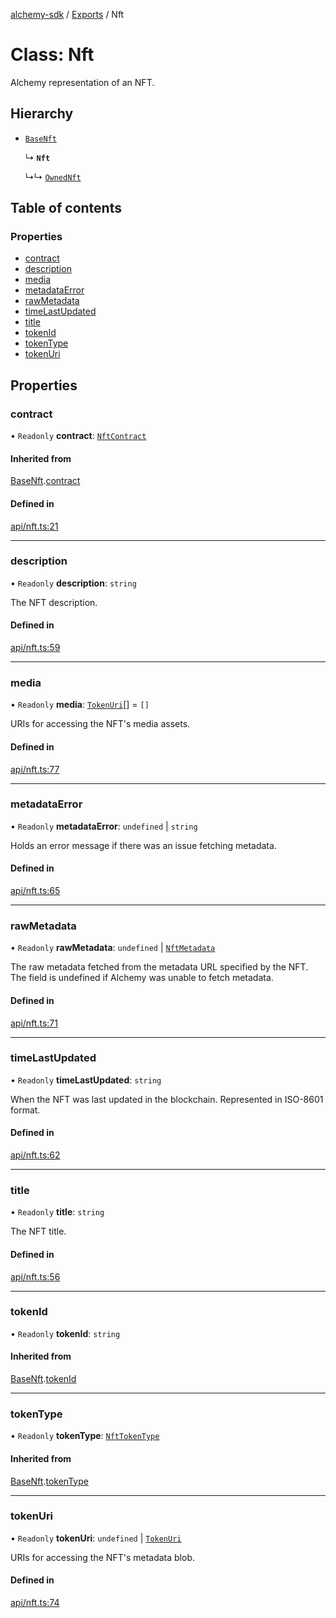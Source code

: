 [alchemy-sdk](../README.md) / [Exports](../modules.md) / Nft

# Class: Nft

Alchemy representation of an NFT.

## Hierarchy

- [`BaseNft`](BaseNft.md)

  ↳ **`Nft`**

  ↳↳ [`OwnedNft`](../interfaces/OwnedNft.md)

## Table of contents

### Properties

- [contract](Nft.md#contract)
- [description](Nft.md#description)
- [media](Nft.md#media)
- [metadataError](Nft.md#metadataerror)
- [rawMetadata](Nft.md#rawmetadata)
- [timeLastUpdated](Nft.md#timelastupdated)
- [title](Nft.md#title)
- [tokenId](Nft.md#tokenid)
- [tokenType](Nft.md#tokentype)
- [tokenUri](Nft.md#tokenuri)

## Properties

### contract

• `Readonly` **contract**: [`NftContract`](../interfaces/NftContract.md)

#### Inherited from

[BaseNft](BaseNft.md).[contract](BaseNft.md#contract)

#### Defined in

[api/nft.ts:21](https://github.com/alchemyplatform/alchemy-sdk-js/blob/9f71253/src/api/nft.ts#L21)

___

### description

• `Readonly` **description**: `string`

The NFT description.

#### Defined in

[api/nft.ts:59](https://github.com/alchemyplatform/alchemy-sdk-js/blob/9f71253/src/api/nft.ts#L59)

___

### media

• `Readonly` **media**: [`TokenUri`](../interfaces/TokenUri.md)[] = `[]`

URIs for accessing the NFT's media assets.

#### Defined in

[api/nft.ts:77](https://github.com/alchemyplatform/alchemy-sdk-js/blob/9f71253/src/api/nft.ts#L77)

___

### metadataError

• `Readonly` **metadataError**: `undefined` \| `string`

Holds an error message if there was an issue fetching metadata.

#### Defined in

[api/nft.ts:65](https://github.com/alchemyplatform/alchemy-sdk-js/blob/9f71253/src/api/nft.ts#L65)

___

### rawMetadata

• `Readonly` **rawMetadata**: `undefined` \| [`NftMetadata`](../interfaces/NftMetadata.md)

The raw metadata fetched from the metadata URL specified by the NFT. The
field is undefined if Alchemy was unable to fetch metadata.

#### Defined in

[api/nft.ts:71](https://github.com/alchemyplatform/alchemy-sdk-js/blob/9f71253/src/api/nft.ts#L71)

___

### timeLastUpdated

• `Readonly` **timeLastUpdated**: `string`

When the NFT was last updated in the blockchain. Represented in ISO-8601 format.

#### Defined in

[api/nft.ts:62](https://github.com/alchemyplatform/alchemy-sdk-js/blob/9f71253/src/api/nft.ts#L62)

___

### title

• `Readonly` **title**: `string`

The NFT title.

#### Defined in

[api/nft.ts:56](https://github.com/alchemyplatform/alchemy-sdk-js/blob/9f71253/src/api/nft.ts#L56)

___

### tokenId

• `Readonly` **tokenId**: `string`

#### Inherited from

[BaseNft](BaseNft.md).[tokenId](BaseNft.md#tokenid)

___

### tokenType

• `Readonly` **tokenType**: [`NftTokenType`](../enums/NftTokenType.md)

#### Inherited from

[BaseNft](BaseNft.md).[tokenType](BaseNft.md#tokentype)

___

### tokenUri

• `Readonly` **tokenUri**: `undefined` \| [`TokenUri`](../interfaces/TokenUri.md)

URIs for accessing the NFT's metadata blob.

#### Defined in

[api/nft.ts:74](https://github.com/alchemyplatform/alchemy-sdk-js/blob/9f71253/src/api/nft.ts#L74)

